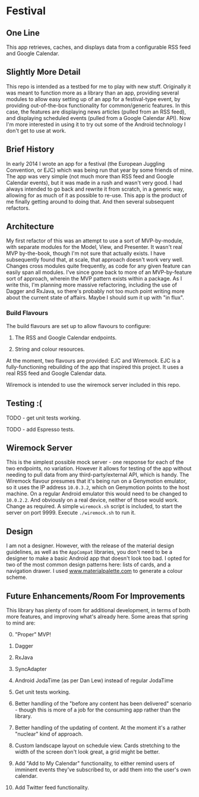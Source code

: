 # Festival

## One Line
This app retrieves, caches, and displays data from a configurable RSS feed and Google Calendar.

## Slightly More Detail
This repo is intended as a testbed for me to play with new stuff. Originally it was meant to function 
more as a library than an app, providing several modules to allow easy setting up of an app for a 
festival-type event, by providing out-of-the-box functionality for common/generic features.
In this case, the features are displaying news articles (pulled from an RSS feed), and displaying 
scheduled events (pulled from a Google Calendar API).
Now I'm more interested in using it to try out some of the Android technology I don't get to use 
at work. 

## Brief History
In early 2014 I wrote an app for a festival (the European Juggling Convention, or EJC) which was being run that year by some friends of mine.
The app was very simple (not much more than RSS feed and Google Calendar events), but it was made in a rush and wasn't very good.
 I had always intended to go back and rewrite it from scratch, in a generic way, allowing for as much of it as possible to re-use.
 This app is the product of me finally getting around to doing that. And then several subsequent 
 refactors.

## Architecture
My first refactor of this was an attempt to use a sort of MVP-by-module, with separate modules
for the Model, View, and Presenter. It wasn't real MVP by-the-book, though I'm not sure that 
actually exists. I have subsequently found that, at scale, that approach doesn't work very well. 
Changes cross modules quite frequently, as code for any given feature can easily span all modules.
I've since gone back to more of an MVP-by-feature sort of approach, wherein the MVP pattern exists 
within a package. As I write this, I'm planning more massive refactoring, including the use of 
Dagger and RxJava, so there's probably not too much point writing more about the current state of 
affairs. Maybe I should sum it up with "in flux". 

### Build Flavours
The build flavours are set up to allow flavours to configure:

1. The RSS and Google Calendar endpoints.

2. String and colour resources.

At the moment, two flavours are provided: EJC and Wiremock. EJC is a fully-functioning rebuilding of the app that inspired this project.
It uses a real RSS feed and Google Calendar data.

Wiremock is intended to use the wiremock server included in this repo.

## Testing :(
TODO - get unit tests working.

TODO - add Espresso tests.


## Wiremock Server
This is the simplest possible mock server - one response for each of the two endpoints, no variation.
 However it allows for testing of the app without needing to pull data from any third-party/external API, which is handy.
 The Wiremock flavour presumes that it's being run on a Genymotion emulator, so it uses the IP address `10.0.3.2`, which on Genymotion points to the host machine.
  On a regular Android emulator this would need to be changed to `10.0.2.2`.
  And obviously on a real device, neither of those would work. Change as required.
  A simple `wiremock.sh` script is included, to start the server on port 9999. Execute `./wiremock.sh` to run it.


## Design
I am not a designer. However, with the release of the material design guidelines, as well as the `AppCompat` libraries, you don't need to be a designer
to make a basic Android app that doesn't look too bad. I opted for two of the most common design patterns here: lists of cards, and a navigation drawer.
I used www.materialpalette.com to generate a colour scheme.

## Future Enhancements/Room For Improvements
This library has plenty of room for additional development, in terms of both more features, and improving what's already here.
 Some areas that spring to mind are:

 0. "Proper" MVP!
 
 1. Dagger
 
 2. RxJava
 
 3. SyncAdapter
 
 4. Android JodaTime (as per Dan Lew) instead of regular JodaTime

 5. Get unit tests working.

 6. Better handling of the "before any content has been delivered" scenario - though this is more of a job for the consuming app rather than the library.

 7. Better handling of the updating of content. At the moment it's a rather "nuclear" kind of approach.

 8. Custom landscape layout on schedule view. Cards stretching to the width of the screen don't look great, a grid might be better.

 9. Add "Add to My Calendar" functionality, to either remind users of imminent events they've subscribed to, or add them into the user's own calendar.

 10. Add Twitter feed functionality.
 

